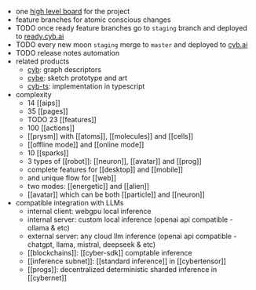 - one [high level board](https://github.com/orgs/cybercongress/projects/41/views/1) for the project
- feature branches for atomic conscious changes
- TODO once ready feature branches go to `staging` branch and deployed to [ready.cyb.ai](https://ready.cyb.ai)
- TODO every new moon `staging` merge to `master` and deployed to [cyb.ai](https://cyb.ai)
- TODO release notes automation
- related products
	- [cyb](https://docs.cyb.ai/#/page/cyb): graph descriptors
	- [cybe](https://sketch.com/s/b13841a7-cfd2-47e8-a114-efb8e29285af): sketch prototype and art
	- [cyb-ts](https://github.com/cybercongress/cyb-ts): implementation in typescript
- complexity
	- 14 [[aips]]
	- 35 [[pages]]
	- TODO 23 [[features]]
	- 100 [[actions]]
	- [[prysm]] with [[atoms]], [[molecules]] and [[cells]]
	- [[offline mode]] and [[online mode]]
	- 10 [[sparks]]
	- 3 types of [[robot]]: [[neuron]], [[avatar]] and [[prog]]
	- complete features for [[desktop]] and [[mobile]]
	- and unique flow for [[web]]
	- two modes: [[energetic]] and [[alien]]
	- [[avatar]] which can be both [[particle]] and [[neuron]]
- compatible integration with LLMs
	- internal client: webgpu local inference
	- internal server: custom local inference (openai api compatible - ollama & etc)
	- external server: any cloud llm inference (openai api compatible - chatgpt, llama, mistral, deepseek & etc)
	- [[blockchains]]: [[cyber-sdk]] comptable inference
	- [[inference subnet]]: [[standard inference]] in [[cybertensor]]
	- [[progs]]: decentralized deterministic sharded inference in  [[cybernet]]